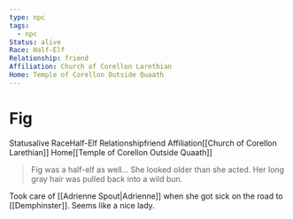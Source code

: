 ```yaml
---
type: npc
tags:
  - npc
Status: alive
Race: Half-Elf
Relationship: friend
Affiliation: Church of Corellon Larethian
Home: Temple of Corellon Outside Quaath
---
```


# Fig

<span class="dataview inline-field"><span class="inline-field-key">Status</span><span class="inline-field-value">alive</span></span>
<span class="dataview inline-field"><span class="inline-field-key">Race</span><span class="inline-field-value">Half-Elf</span></span>
<span class="dataview inline-field"><span class="inline-field-key">Relationship</span><span class="inline-field-value">friend</span></span>
<span class="dataview inline-field"><span class="inline-field-key">Affiliation</span><span class="inline-field-value">[[Church of Corellon Larethian]]</span></span>
<span class="dataview inline-field"><span class="inline-field-key">Home</span><span class="inline-field-value">[[Temple of Corellon Outside Quaath]]</span></span>

>Fig was a half-elf as well... She looked older than she acted. Her long gray hair was pulled back into a wild bun.

Took care of [[Adrienne Spout|Adrienne]] when she got sick on the road to [[Demphinster]]. Seems like a nice lady. 